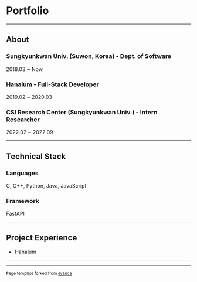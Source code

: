 # Portfolio

---

## About

### Sungkyunkwan Univ. (Suwon, Korea) - Dept. of Software
2018.03 ~ Now

### Hanalum - Full-Stack Developer
2019.02 ~ 2020.03

### CSI Research Center (Sungkyunkwan Univ.) - Intern Researcher
2022.02 ~ 2022.09

---

## Technical Stack

### Languages
C, C++, Python, Java, JavaScript

### Framework
FastAPI

---

## Project Experience

- [Hanalum](http://hanalum.kr/)

---




---
<p style="font-size:11px">Page template forked from <a href="https://github.com/evanca/quick-portfolio">evanca</a></p>
<!-- Remove above link if you don't want to attibute -->

